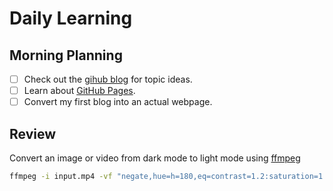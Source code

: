 # Daily Learning
## Morning Planning
- [ ] Check out the [gihub blog](https://github.blog/) for topic ideas.
- [ ] Learn about [GitHub Pages](https://skills.github.com/#first-day-on-github).
- [ ] Convert my first blog into an actual webpage.
## Review
Convert an image or video from dark mode to light mode using [ffmpeg](https://www.ffmpeg.org)

```bash
ffmpeg -i input.mp4 -vf "negate,hue=h=180,eq=contrast=1.2:saturation=1.1" output.mp4
```
